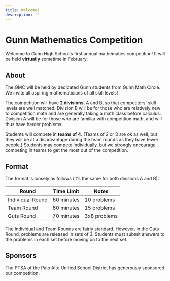 ```yaml
---
title: Welcome!
description: ''
---
```


# Gunn Mathematics Competition

Welcome to Gunn High School's first annual mathematics competition! It will be held **virtually** sometime in February.

## About

The GMC will be held by dedicated Gunn students from Gunn Math Circle. We invite all aspiring mathematicians of all skill levels!

The competition will have **2 divisions**, A and B, so that competitors' skill levels are well matched. Division B will be for those who are relatively new to competition math and are generally taking a math class before calculus. Division A will be for those who are familiar with competition math, and will thus have harder problems.

Students will compete in **teams of 4**. (Teams of 2 or 3 are ok as well, but they will be at a disadvantage during the team rounds as they have fewer people.) Students may compete individually, but we strongly encourage competing in teams to get the most out of the competition.

## Format

The format is loosely as follows (it's the same for both divisions A and B):

| Round | Time Limit | Notes |
| --- | --- | --- |
| Individual Round | 60 minutes | 10 problems |
| Team Round | 60 minutes | 15 problems |
| Guts Round | 70 minutes | 3x8 problems |

The Individual and Team Rounds are fairly standard. However, in the Guts Round, problems are released in sets of 3. Students must submit answers to the problems in each set before moving on to the next set.

<!-- ## Staff
A huge thanks to our dedicated staff, who are working to put together problems and logistics:
 -->

## Sponsors

The PTSA of the Palo Alto Unified School District has generously sponsored our competition.
